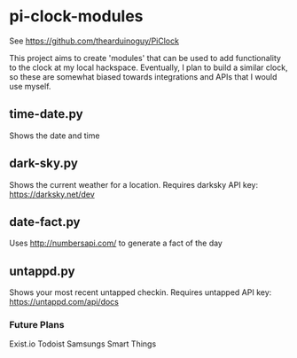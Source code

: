 # pi-clock-modules
See https://github.com/thearduinoguy/PiClock

This project aims to create 'modules' that can be used to add functionality to the clock at my local hackspace. Eventually, I plan to build a similar clock, so these are somewhat biased towards integrations and APIs that I would use myself.

## time-date.py	
Shows the date and time
## dark-sky.py	
Shows the current weather for a location. Requires darksky API key: https://darksky.net/dev
## date-fact.py	
Uses http://numbersapi.com/ to generate a fact of the day
## untappd.py
Shows your most recent untapped checkin. Requires untapped API key: https://untappd.com/api/docs

### Future Plans

Exist.io
Todoist
Samsungs Smart Things
